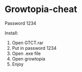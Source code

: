 # Growtopia-cheat
Password 1234

Install:
1. Open GTCT.rar
2. Put in password 1234
3. Open .exe file
4. Open growtopia
5. Enjoy
